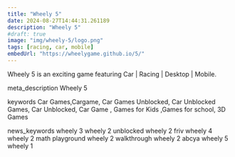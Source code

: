 ```yaml
---
title: "Wheely 5"
date: 2024-08-27T14:44:31.261189
description: "Wheely 5"
#draft: true
image: "img/wheely-5/logo.png"
tags: [racing, car, mobile]
embedUrl: "https://wheelygame.github.io/5/"
---
```


Wheely 5 is an exciting game featuring Car | Racing | Desktop | Mobile.

meta_description
Wheely 5


keywords
Car Games,Cargame, Car Games Unblocked, Car Unblocked Games, Car Unblocked, Car Game , Games for Kids ,Games for school, 3D Games


news_keywords
wheely 3 wheely 2 unblocked wheely 2 friv wheely 4 wheely 2 math playground wheely 2 walkthrough wheely 2 abcya wheely 5 wheely 1
